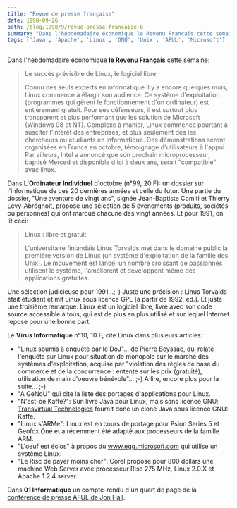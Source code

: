 ```yaml
---
title: "Revue de presse française"
date: 1998-09-26
path: /blog/1998/9/revue-presse-francaise-8
summary: "Dans l'hebdomadaire économique le Revenu Français cette semaine: Le succès prévisible de Linux, le logiciel libre Connu des seuls experts en informatique il y a encore quelques mois, Linux commence à élargir son audience."
tags: ['Java', 'Apache', 'Linux', 'GNU', 'Unix', 'AFUL', 'Microsoft']
---
```


<P>
Dans l'hebdomadaire économique <B>le Revenu Français</B> cette
semaine:
</P>

<BLOCKQUOTE>
<P>Le succès prévisible de Linux, le logiciel libre</P>

<P>
Connu des seuls experts en informatique il y a encore quelques mois, Linux
commence à élargir son audience. Ce système d'exploitation (programmes
qui gèrent le fonctionnement d'un ordinateur) est entièrement gratuit.
Pour ses défenseurs, il est surtout plus transparent et plus performant
que les solution de Microsoft (Windows 98 et NT). Complexe à manier, Linux
commence pourtant à susciter l'intérêt des entreprises, et plus seulement
des les chercheurs ou étudiants en informatique. Des démonstrations
seront organisées en France en octobre, témoignage d'utilisateurs à
l'appui. Par ailleurs, Intel a annoncé que son prochain microprocesseur,
baptisé Merced et disponible d'ici à deux ans, serait "compatible" avec
linux.
</P>

</BLOCKQUOTE>
<P>
Dans <B>L'Ordinateur Individuel</B>
d'octobre (n°99, 20 F): un dossier
sur l'informatique de ces 20 dernières années et celle du futur. Une
partie du dossier, "Une aventure de vingt ans", signée Jean-Baptiste
Comiti et Thierry Lévy-Abrégnolt, propose une sélection de 5 évènements
(produits, sociétés ou personnes) qui ont marqué chacune des vingt
années. Et pour 1991, on lit ceci:
</P>

<BLOCKQUOTE>
<P>
Linux : libre et gratuit
</P>

<P>
L'universitaire finlandais Linus Torvalds met dans le domaine public la
première version de Linux (un système d'exploitation de la famille des
Unix). Le mouvement est lancé: un nombre croissant de passionnés
utilisent le système, l'améliorent et développent même des applications
gratuites.
</P>

</BLOCKQUOTE>
<P>
Une sélection judicieuse pour 1991...;-) Juste une précision : Linus
Torvalds était étudiant et mit Linux sous licence GPL [à partir de 1992,
ed.]. Et juste une troisième remarque: Linux est un logiciel libre,
livré avec son code source accessible à tous, qui est de plus en plus
utilisé et sur lequel Internet repose pour une bonne part.
</P>

<P>
Le <B>Virus Informatique</B> n°10, 10 F, cite Linux dans plusieurs articles:
</P>

<UL>

<LI>
"Linux soumis à enquête par le DoJ"... de Pierre Beyssac, qui relate
l'enquête sur Linux pour situation de monopole sur le marché des
systèmes d'exploitation, acquise par "violation des règles de base du
commerce et de la concurrence : entente sur les prix (gratuité),
utilisation de main d'oeuvre bénévole"... ;-) A lire, encore plus pour
la suite... ;-)
<LI>"A GeNoU" qui cite la liste des portages d'applications pour Linux.
<LI>"N'est-ce Kaffé?": Sun livre Java pour Linux, mais sans licence GNU;
<A HREF="http://www.transvirtual.com/">Transvirtual Technologies</A>
fournit donc un clone Java sous licence GNU: Kaffe.
<LI>"Linux s'ARMe": Linux est en cours de portage pour Psion Series 5 et
Geofox One et a récemment été adapté aux processeurs de la famille ARM.
<LI>"L'oeuf est éclos" à propos du
<A HREF="http://www.egg.microsoft.com/">www.egg.microsoft.com</A>
qui utilise un système Linux.
<LI> "Le Risc de payer moins cher": Corel propose pour 800 dollars une
machine Web Server avec processeur Risc 275 MHz, Linux 2.0.X et Apache
1.2.4 server.
</UL>

<P>
Dans <B>01 Informatique</B> un compte-rendu d'un quart de page de la <A HREF="http://www.aful.org/presse/maddog/">conférence de presse AFUL de
Jon Hall</A>.
</P>


